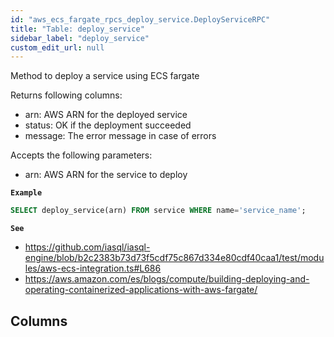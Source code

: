 ```yaml
---
id: "aws_ecs_fargate_rpcs_deploy_service.DeployServiceRPC"
title: "Table: deploy_service"
sidebar_label: "deploy_service"
custom_edit_url: null
---
```


Method to deploy a service using ECS fargate

Returns following columns:
- arn: AWS ARN for the deployed service
- status: OK if the deployment succeeded
- message: The error message in case of errors

Accepts the following parameters:
- arn: AWS ARN for the service to deploy

**`Example`**

```sql
SELECT deploy_service(arn) FROM service WHERE name='service_name';
```

**`See`**

 - https://github.com/iasql/iasql-engine/blob/b2c2383b73d73f5cdf75c867d334e80cdf40caa1/test/modules/aws-ecs-integration.ts#L686
 - https://aws.amazon.com/es/blogs/compute/building-deploying-and-operating-containerized-applications-with-aws-fargate/

## Columns
